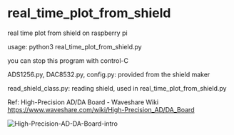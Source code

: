 # real_time_plot_from_shield
real time plot from shield on raspberry pi

usage: python3 real_time_plot_from_shield.py

you can stop this program with control-C

ADS1256.py, DAC8532.py, config.py: provided from the shield maker

read_shield_class.py: reading shield, used in real_time_plot_from_shield.py


Ref: High-Precision AD/DA Board - Waveshare Wiki https://www.waveshare.com/wiki/High-Precision_AD/DA_Board

![High-Precision-AD-DA-Board-intro](https://user-images.githubusercontent.com/1296728/229272678-46d74fd7-3a19-47d8-889f-fecb6ff60b0f.jpg)
